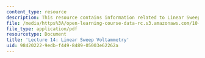 ```yaml
---
content_type: resource
description: This resource contains information related to Linear Sweep Voltammetry.
file: /media/https%3A/open-learning-course-data-rc.s3.amazonaws.com/10-626-electrochemical-energy-systems-spring-2014/984202229edbf449848905003e62262a_MIT10_626_S14_Lec14_HW6.pdf
file_type: application/pdf
resourcetype: Document
title: 'Lecture 14: Linear Sweep Voltammetry'
uid: 98420222-9edb-f449-8489-05003e62262a
---
```

